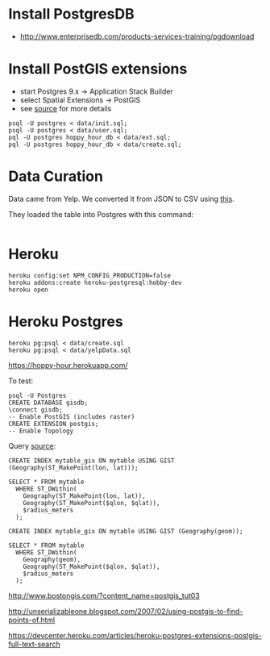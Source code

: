 # Install PostgresDB
* http://www.enterprisedb.com/products-services-training/pgdownload

# Install PostGIS extensions
* start Postgres 9.x -> Application Stack Builder
* select Spatial Extensions -> PostGIS
* see [source](http://www.bostongis.com/?content_name=postgis_tut01) for more details

```
psql -U postgres < data/init.sql;
psql -U postgres < data/user.sql;
pql -U postgres hoppy_hour_db < data/ext.sql;     
pql -U postgres hoppy_hour_db < data/create.sql;     
```

# Data Curation

Data came from Yelp. We converted it from JSON to CSV using [this](http://konklone.io/json/).

They loaded the table into Postgres with this command:

```

```


# Heroku

```
heroku config:set NPM_CONFIG_PRODUCTION=false
heroku addons:create heroku-postgresql:hobby-dev
heroku open
```

# Heroku Postgres

```
heroku pg:psql < data/create.sql
heroku pg:psql < data/yelpData.sql
```

https://hoppy-hour.herokuapp.com/





























To test:

```
psql -U Postgres
CREATE DATABASE gisdb;
\connect gisdb;
-- Enable PostGIS (includes raster)
CREATE EXTENSION postgis;
-- Enable Topology
```


Query [source](http://gis.stackexchange.com/questions/57072/how-to-find-points-in-a-kilometre-radius):

```
CREATE INDEX mytable_gix ON mytable USING GIST (Geography(ST_MakePoint(lon, lat)));

SELECT * FROM mytable
  WHERE ST_DWithin(
    Geography(ST_MakePoint(lon, lat)),
    Geography(ST_MakePoint($qlon, $qlat)),
    $radius_meters
  );

```

```
CREATE INDEX mytable_gix ON mytable USING GIST (Geography(geom));

SELECT * FROM mytable
  WHERE ST_DWithin(
    Geography(geom),
    Geography(ST_MakePoint($qlon, $qlat)),
    $radius_meters
  );
```


http://www.bostongis.com/?content_name=postgis_tut03



http://unserializableone.blogspot.com/2007/02/using-postgis-to-find-points-of.html



https://devcenter.heroku.com/articles/heroku-postgres-extensions-postgis-full-text-search
